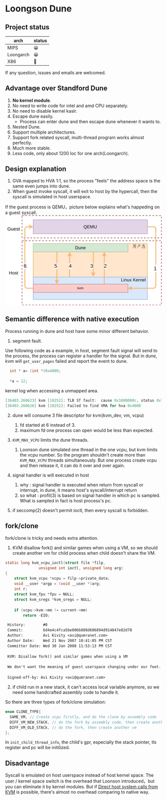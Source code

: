 # Loongson Dune

## Project status
| arch      | status |
|-----------|--------|
| MIPS      | 😀     |
| Loongarch | 😀     |
| X86       | 📅     |

If any question, issues and emails are welcomed.

## Advantage over Standford Dune
1. **No kernel module**.
2. No need to write code for intel and amd CPU separately.
3. No need to disable kernel kaslr.
4. Escape dune easily.
   - Process can enter dune and then escape dune whenever it wants to.
5. Nested Dune.
6. Support multiple architectures.
7. Support fork related syscall, multi-thread program works almost perfectly.
8. Much more stable.
9. Less code, only about 1200 loc for one arch(Loongarch).

## Design explanation
1. GVA mapped to HVA 1:1, so the process "feels" the address space is the same even jumps into dune.
2. When guest invoke syscall, it will exit to host by the hypercall, then the syscall is simulated in host userspace.

If the guest process is QEMU，picture below explains what's happeding on a guest syscall.
![](./dune.jpeg)


## Semantic difference with native execution
Process running in dune and host have some minor different behavior.

1. segment fault.

Use following code as a example, in host, segment fault signal will send to the process, the process can register a handler for the signal. But in dune, kvm will `get_user_pages` failed and report the event to dune.
```c
  int * a= (int *)0x4000;

  *a = 12;
```

kernel log when accessing a unmapped area.
```c
[36403.260623] kvm [10252]: TLB ST fault:  cause 0x1080000c, status 0x740000a0, PC: 00000000bc0bbb16, BadVaddr: 0x4000
[36403.260626] kvm [10252]: Failed to find VMA for hva 0x4000
```

2. dune will consume 3 file descriptor for kvm(kvm_dev, vm, vcpu)
    1. fd started at 6 instead of 3.
    2. maximum fd one process can open would be less than expected.

3. `KVM_MAX_VCPU` limits the dune threads.
    1. Loonson dune simulated one thread in the one vcpu, but kvm limits the vcpu number. So the program shouldn't create more than `KVM_MAX_VCPU` threads simultaneously. But one process create vcpu and then release it, it can do it over and over again.

4. signal handler is will executed in host
    1. why : signal handler is executed when return from syscall or interrupt, in dune, it means host's syscall/interrupt return
    2. so what : profil(3) is based on signal handler in which pc is sampled. What is sampled in fact is host process's pc.

5. if seccomp(2) doesn't permit ioctl, then every syscall is forbidden.


## fork/clone
fork/clone is tricky and needs extra attention.

1. KVM disallow fork() and similar games when using a VM, so we should create another vm for child process when child doesn't share the VM.
```c
static long kvm_vcpu_ioctl(struct file *filp,
			   unsigned int ioctl, unsigned long arg)
{
	struct kvm_vcpu *vcpu = filp->private_data;
	void __user *argp = (void __user *)arg;
	int r;
	struct kvm_fpu *fpu = NULL;
	struct kvm_sregs *kvm_sregs = NULL;

	if (vcpu->kvm->mm != current->mm)
		return -EIO;
```
```diff
 History:        #0
 Commit:         6d4e4c4fca5be806b888d606894d914847e82d78
 Author:         Avi Kivity <avi@qumranet.com>
 Author Date:    Wed 21 Nov 2007 10:41:05 PM CST
 Committer Date: Wed 30 Jan 2008 11:53:13 PM CST

 KVM: Disallow fork() and similar games when using a VM

 We don't want the meaning of guest userspace changing under our feet.

 Signed-off-by: Avi Kivity <avi@qumranet.com>
```

2. if child run in a new stack, it can't access local variable anymore, so we need some handcrafted assembly code to handle it.

So there are three types of fork/clone simulation:
```c
enum CLONE_TYPE{
  SAME_VM, // Create vcpu firstly, and do the clone by assembly code
  DIFF_VM_NEW_STACK, // do the fork by assembly code, then create another vm
  DIFF_VM_OLD_STACk, // do the fork, then create another vm
};
```

In `init_child_thread_info`, the child's gpr, especially the stack pointer, tls register and pc will be initilized.

## Disadvantage
Syscall is emulated on host userspace instead of host kernel space. The user / kernel space switch is the overhead that Loonson introduced，but you can eliminate it by kernel modules.
But if [Direct host system calls from KVM](https://lwn.net/Articles/902585/) is possible, there's almost no overhead comparing to native way.
